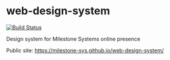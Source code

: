 # web-design-system
[![Build Status](https://travis-ci.org/milestone-sys/web-design-system.svg?branch=master)](https://travis-ci.org/milestone-sys/web-design-system)

Design system for Milestone Systems online presence 

Public site: https://milestone-sys.github.io/web-design-system/
